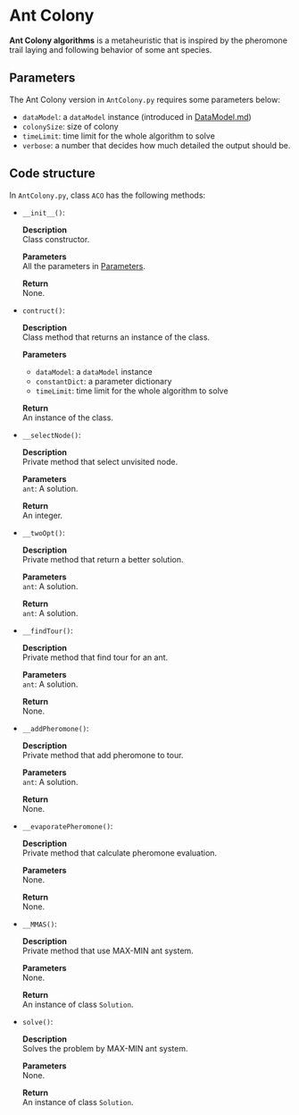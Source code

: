 # Ant Colony

**Ant Colony algorithms** is a metaheuristic that is inspired by the pheromone trail laying and following behavior of some ant species.

## <a name="parameters"></a>Parameters
The Ant Colony version in `AntColony.py` requires some parameters below:
- `dataModel`: a `dataModel` instance (introduced in [DataModel.md](https://github.com/optimahus/TSP/blob/main/documentation/DataModel.md))
- `colonySize`: size of colony
- `timeLimit`: time limit for the whole algorithm to solve
- `verbose`: a number that decides how much detailed the output should be.

## Code structure
In `AntColony.py`, class `ACO` has the following methods:

- `__init__()`:

    **Description**\
        Class constructor.

    **Parameters**\
        All the parameters in [Parameters](#parameters).

    **Return**\
        None.

- `contruct()`:

    **Description**\
        Class method that returns an instance of the class.

    **Parameters**
    - `dataModel`: a `dataModel` instance
    - `constantDict`: a parameter dictionary
    - `timeLimit`: time limit for the whole algorithm to solve

    **Return**\
        An instance of the class.

- `__selectNode()`:

    **Description**\
        Private method that select unvisited node.

    **Parameters**\
        `ant`: A solution.

    **Return**\
        An integer.

- `__twoOpt()`:

    **Description**\
        Private method that return a better solution.

    **Parameters**\
        `ant`: A solution.

    **Return**\
        `ant`: A solution.

- `__findTour()`:

    **Description**\
        Private method that find tour for an ant.

    **Parameters**\
       `ant`: A solution.

    **Return**\
        None.

- `__addPheromone()`:

    **Description**\
        Private method that add pheromone to tour.

    **Parameters**\
        `ant`: A solution.

    **Return**\
        None.

- `__evaporatePheromone()`:

    **Description**\
        Private method that calculate pheromone evaluation.

    **Parameters**\
        None.

    **Return**\
        None.
- `__MMAS()`:

    **Description**\
        Private method that use MAX-MIN ant system.

    **Parameters**\
        None.

    **Return**\
        An instance of class `Solution`.
- `solve()`:

    **Description**\
        Solves the problem by MAX-MIN ant system.

    **Parameters**\
        None.

    **Return**\
        An instance of class `Solution`.